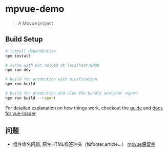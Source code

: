 # mpvue-demo

> A Mpvue project

## Build Setup

``` bash
# install dependencies
npm install

# serve with hot reload at localhost:8080
npm run dev

# build for production with minification
npm run build

# build for production and view the bundle analyzer report
npm run build --report
```

For detailed explanation on how things work, checkout the [guide](http://vuejs-templates.github.io/webpack/) and [docs for vue-loader](http://vuejs.github.io/vue-loader).


## 问题
- 组件命名问题, 原生HTML标签冲突（如footer,article...） [mpvue保留字](https://github.com/Meituan-Dianping/mpvue/blob/master/src/platforms/mp/util/index.js#L7-L14)